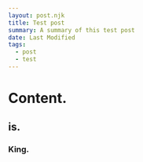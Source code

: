 ```yaml
---
layout: post.njk
title: Test post
summary: A summary of this test post
date: Last Modified
tags:
  - post
  - test
---
```


# Content.

## is.

### King.

